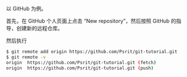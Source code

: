 以 GitHub 为例。

首先，在 GitHub 个人页面上点击 “New repository”，然后按照 GitHub 的指导，创建新的远程仓库。

然后执行
```bash
$ git remote add origin https://github.com/Psrit/git-tutorial.git
$ git remote -v  
origin	https://github.com/Psrit/git-tutorial.git (fetch)
origin	https://github.com/Psrit/git-tutorial.git (push)
```